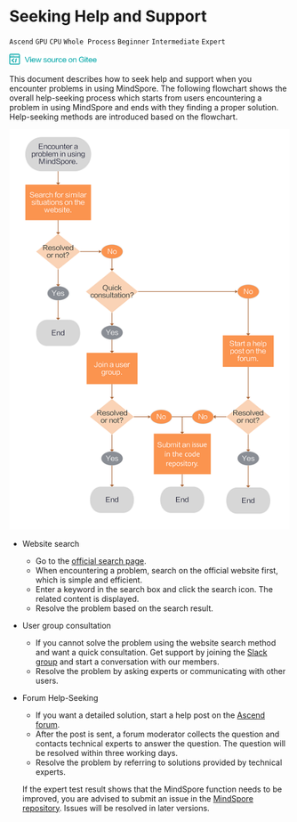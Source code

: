 ﻿# Seeking Help and Support

`Ascend` `GPU` `CPU` `Whole Process` `Beginner` `Intermediate` `Expert`

<a href="https://gitee.com/mindspore/docs/blob/master/docs/source_en/help_seeking_path.md" target="_blank"><img src="./_static/logo_source.png"></a>

This document describes how to seek help and support when you encounter problems in using MindSpore. The following flowchart shows the overall help-seeking process which starts from users encountering a problem in using MindSpore and ends with they finding a proper solution. Help-seeking methods are introduced based on the flowchart.

![solution](./images/help_seeking_path.png)

- Website search

  - Go to the [official search page](https://www.mindspore.cn/search/en).
  - When encountering a problem, search on the official website first, which is simple and efficient.
  - Enter a keyword in the search box and click the search icon. The related content is displayed.
  - Resolve the problem based on the search result.


- User group consultation

  - If you cannot solve the problem using the website search method and want a quick consultation. Get support by joining the [Slack group](https://mindspore.slack.com/join/shared_invite/zt-dgk65rli-3ex4xvS4wHX7UDmsQmfu8w#/ ) and start a conversation with our members.
  - Resolve the problem by asking experts or communicating with other users.


- Forum Help-Seeking

  - If you want a detailed solution, start a help post on the [Ascend forum](https://forum.huawei.com/enterprise/en/forum-100504.html).
  - After the post is sent, a forum moderator collects the question and contacts technical experts to answer the question. The question will be resolved within three working days.
  - Resolve the problem by referring to solutions provided by technical experts.
  
  If the expert test result shows that the MindSpore function needs to be improved, you are advised to submit an issue in the [MindSpore repository](https://gitee.com/mindspore). Issues will be resolved in later versions.